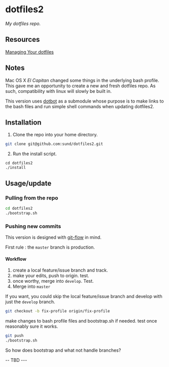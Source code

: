 # dotfiles2

_My dotfiles repo._

## Resources

[Managing Your dotfiles](http://www.anishathalye.com/2014/08/03/managing-your-dotfiles/)

## Notes

Mac OS X _El Capitan_ changed some things in the underlying bash profile. This gave me an opportunity to create a new and fresh dotfiles repo. As such, compatibility with linux will slowly be built in.

This version uses [dotbot](https://github.com/anishathalye/dotbot) as a submodule whose purpose is to make links to the bash files and run simple shell commands when updating dotfiles2.

## Installation

1. Clone the repo into your home directory.

```bash
git clone git@github.com:sund/dotfiles2.git
```

2. Run the install script.

```
cd dotfiles2
./install
```

## Usage/update

### Pulling from the repo

```bash
cd dotfiles2
./bootstrap.sh
```

### Pushing new commits

This version is designed with [git-flow](http://jeffkreeftmeijer.com/2010/why-arent-you-using-git-flow/) in mind.

First rule
:  the ```master``` branch is production.


#### Workflow
1. create a local feature/issue branch and track.
2. make your edits, push to origin. test.
3. once worthy, merge into ```develop```. Test.
4. Merge into ```master```

If you want, you could skip the local feature/issue branch and develop with just the ```develop``` branch.

```bash
git checkout -b fix-profile origin/fix-profile
```
make changes to bash profile files and bootstrap.sh if needed.
test
once reasonably sure it works.

```bash
git push
./bootstrap.sh
```

So how does bootstrap and what not handle branches?

-- TBD ---
